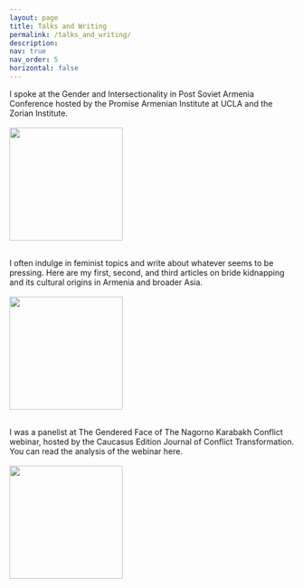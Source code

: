 ```yaml
---
layout: page
title: Talks and Writing
permalink: /talks_and_writing/
description:
nav: true
nav_order: 5
horizontal: false
---
```


I spoke at the Gender and Intersectionality in Post Soviet Armenia Conference hosted by the Promise Armenian Institute at UCLA and the Zorian Institute.
<br>
<br>
<img src="/mariam-avagyan-site/assets/img/talks_and_writing/zorian.webp" alt="" height="200px"/>
<br>
<br>

I often indulge in feminist topics and write about whatever seems to be pressing. Here are my first, second, and third articles on bride kidnapping and its cultural origins in Armenia and broader Asia.
<br>
<br>
<img src="/mariam-avagyan-site/assets/img/talks_and_writing/feminist.png" alt="" height="200px"/>
<br>
<br>

I was a panelist at The Gendered Face of The Nagorno Karabakh Conflict webinar, hosted by the Caucasus Edition Journal of Conflict Transformation. You can read the analysis of the webinar here.
<br>
<br>
<img src="/mariam-avagyan-site/assets/img/talks_and_writing/conflict.webp" alt="" height="200px"/>
<br>
<br>


